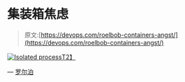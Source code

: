 # 集装箱焦虑

> 原文:[https://devops.com/roelbob-containers-angst/](https://devops.com/roelbob-containers-angst/)

[![Isolated process](../Images/a802b25740883c29fc0758a7a0e80ff0.png)T2】](https://devops.com/wp-content/uploads/2015/10/Isolated-Existence-20151023.jpg)

— [罗尔泊](https://devops.com/author/breselman/)
